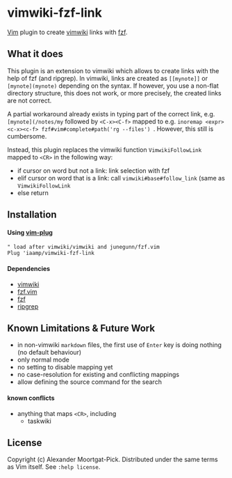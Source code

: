 # vimwiki-fzf-link

[Vim](https://github.com/vim/vim) plugin to create [vimwiki](https://github.com/vimwiki/vimwiki) links with [fzf](https://github.com/junegunn/fzf.vim).

## What it does
This plugin is an extension to vimwiki which allows to create links with the help of fzf (and ripgrep). In vimwiki, links are created as `[[mynote]]` or `[mynote](mynote)` depending on the syntax. If however, you use a non-flat directory structure, this does not work, or more precisely, the created links are not correct.

A partial workaround already exists in typing part of the correct link, e.g. `[mynote](/notes/my` followed by `<C-x><C-f>` mapped to e.g.
`inoremap <expr> <c-x><c-f> fzf#vim#complete#path('rg --files') `. However, this still is cumbersome.

Instead, this plugin replaces the vimwiki function `VimwikiFollowLink` mapped to `<CR>` in the following way:
* if cursor on word but not a link: link selection with fzf
* elif cursor on word that is a link: call `vimwiki#base#follow_link` (same as `VimwikiFollowLink`
* else return

## Installation

#### Using [vim-plug](https://github.com/junegunn/vim-plug)
```
" load after vimwiki/vimwiki and junegunn/fzf.vim
Plug 'iaamp/vimwiki-fzf-link
```

#### Dependencies
* [vimwiki](https://github.com/vimwiki/vimwiki)
* [fzf.vim](https://github.com/junegunn/fzf.vim)
* [fzf](https://github.com/junegunn/fzf)
* [ripgrep](https://github.com/BurntSushi/ripgrep)

## Known Limitations & Future Work
* in non-vimwiki `markdown` files, the first use of `Enter` key is doing nothing (no default behaviour)
* only normal mode
* no setting to disable mapping yet
* no case-resolution for existing and conflicting mappings
* allow defining the source command for the search

#### known conflicts
* anything that maps `<CR>`, including
    * taskwiki

## License

Copyright (c) Alexander Moortgat-Pick.  Distributed under the same terms as Vim itself.
See `:help license`.

